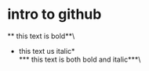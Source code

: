 # intro to github
** this text is bold**\
* this text us italic*\
  *** this text is both bold and italic***\
